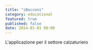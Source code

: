 ```yaml
---
title: "iBocconi"
category: educational
featured: true
published: false
date: 2014-01-01 00:00
---
```

L'applicazione per il settore calzaturiero
